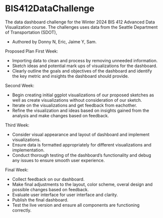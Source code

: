 # BIS412DataChallenge
The data dashboard challenge for the Winter 2024 BIS 412 Advanced Data Visualization course. The challenges uses data from the Seattle Department of Transportation (SDOT),
- Authored by Donny N, Eric, Jaime Y, Sam.

Proposed Plan
First Week:
- Importing data to clean and process by removing unneeded information.
- Sketch ideas and potential mark ups of visualizations for the dashboard.
- Clearly outline the goals and objectives of the dashboard and identify the key metric and insights the dashboard should provide.

Second Week:
- Begin creating initial ggplot visualizations of our proposed sketches as well as create visualizations without consideration of our sketch.
- Iterate on the visualizations and get feedback from eachother.
- Refine the visualization and ideas based on insights gained from the analysis and make changes based on feedback.

Third Week:
- Consider visual appearance and layout of dashboard and implement visualizations.
- Ensure data is formatted appropriately for different visualizations and implementation.
- Conduct thorough testing of the dashboard’s functionality and debug any issues to ensure smooth user experience.

Final Week:
- Collect feedback on our dashboard.
- Make final adjustments to the layout, color scheme, overal design and possible changes based on feedback.
- Evaluate user interface for user interface and clarity.
- Publish the final dashboard.
- Test the live version and ensure all components are functioning correctly.
